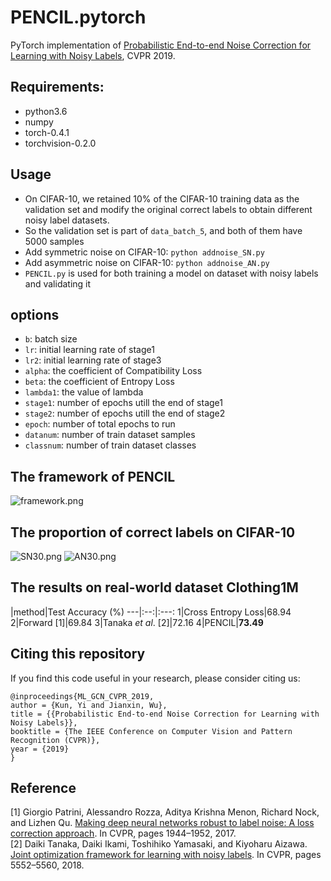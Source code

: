 # PENCIL.pytorch
PyTorch implementation of [Probabilistic End-to-end Noise Correction for Learning with Noisy Labels](https://arxiv.org/abs/1903.07788), CVPR 2019.

## Requirements:
+ python3.6
+ numpy
+ torch-0.4.1
+ torchvision-0.2.0

## Usage
+ On CIFAR-10, we retained 10% of the CIFAR-10 training data as the validation set and modify the original correct labels to obtain different noisy label datasets.
+ So the validation set is part of `data_batch_5`, and both of them have 5000 samples  
+ Add symmetric noise on CIFAR-10: `python addnoise_SN.py`
+ Add asymmetric noise on CIFAR-10: `python addnoise_AN.py`
+ `PENCIL.py` is used for both training a model on dataset with noisy labels and validating it

## options
+ `b`: batch size
+ `lr`: initial learning rate of stage1
+ `lr2`: initial learning rate of stage3
+ `alpha`: the coefficient of Compatibility Loss
+ `beta`: the coefficient of Entropy Loss
+ `lambda1`: the value of lambda
+ `stage1`: number of epochs utill the end of stage1
+ `stage2`: number of epochs utill the end of stage2
+ `epoch`: number of total epochs to run
+ `datanum`: number of train dataset samples
+ `classnum`: number of train dataset classes

## The framework of PENCIL

![framework.png](https://github.com/yikun2019/PENCIL/blob/master/framework.png)
## The proportion of correct labels on CIFAR-10
![SN30.png](https://github.com/yikun2019/PENCIL/blob/master/SN70.png)
![AN30.png](https://github.com/yikun2019/PENCIL/blob/master/AN30.png)
## The results on real-world dataset Clothing1M
 |method|Test Accuracy (%)
---|:--:|:---:
1|Cross Entropy Loss|68.94
2|Forward [1]|69.84
3|Tanaka *et al*. [2]|72.16
4|PENCIL|**73.49**
## Citing this repository
If you find this code useful in your research, please consider citing us:

```
@inproceedings{ML_GCN_CVPR_2019,
author = {Kun, Yi and Jianxin, Wu},
title = {{Probabilistic End-to-end Noise Correction for Learning with Noisy Labels}},
booktitle = {The IEEE Conference on Computer Vision and Pattern Recognition (CVPR)},
year = {2019}
}
```
## Reference
[1] Giorgio Patrini, Alessandro Rozza, Aditya Krishna Menon, Richard Nock, and Lizhen Qu. [Making deep neural networks robust to label noise: A loss correction approach](http://arxiv.org/abs/1609.03683). In CVPR, pages 1944–1952, 2017.
</br>[2] Daiki Tanaka, Daiki Ikami, Toshihiko Yamasaki, and Kiyoharu Aizawa. [Joint optimization framework for learning with noisy labels](https://arxiv.org/abs/1803.11364). In CVPR, pages 5552–5560, 2018.